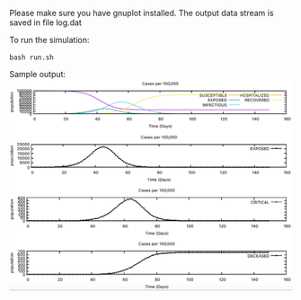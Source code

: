 Please make sure you have gnuplot installed. The output data stream is saved in file log.dat

To run the simulation: 
```
bash run.sh
```

Sample output: 
![SampleOutput](SampleOutput.png)
